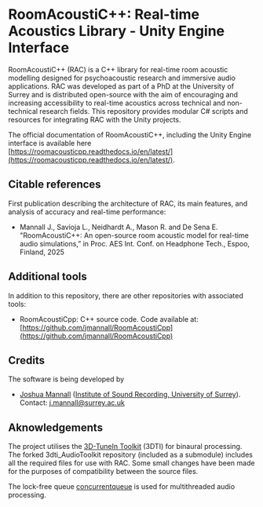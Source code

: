 # RoomAcoustiC++: Real-time Acoustics Library - Unity Engine Interface

RoomAcoustiC++ (RAC) is a C++ library for real-time room acoustic modelling designed for psychoacoustic research and immersive audio applications.
RAC was developed as part of a PhD at the University of Surrey and is distributed open-source with the aim of encouraging and increasing accessibility to real-time acoustics across technical and non-technical research fields.
This repository provides modular C# scripts and resources for integrating RAC with the Unity projects.

The official documentation of RoomAcoustiC++, including the Unity Engine interface is available here [https://roomacousticpp.readthedocs.io/en/latest/](https://roomacousticpp.readthedocs.io/en/latest/).

## Citable references
First publication describing the architecture of RAC, its main features, and analysis of accuracy and real-time performance:
* Mannall J., Savioja L., Neidhardt A., Mason R. and De Sena E. "RoomAcoustiC++: An open-source room acoustic model for real-time audio simulations,” in Proc. AES Int. Conf. on Headphone Tech., Espoo, Finland, 2025

## Additional tools
In addition to this repository, there are other repositories with associated tools:
* RoomAcoustiCpp: C++ source code. Code available at: [https://github.com/jmannall/RoomAcoustiCpp](https://github.com/jmannall/RoomAcoustiCpp)

## Credits
The software is being developed by
* [Joshua Mannall](https://github.com/jmannall) ([Institute of Sound Recording, University of Surrey](https://iosr.surrey.ac.uk/)). Contact: j.mannall@surrey.ac.uk

## Aknowledgements
The project utilises the [3D-TuneIn Toolkit](https://github.com/3DTune-In/3dti_AudioToolkit) (3DTI) for binaural processing.
The forked 3dti_AudioToolkit repository (included as a submodule) includes all the required files for use with RAC.
Some small changes have been made for the purposes of compatibility between the source files.

The lock-free queue [concurrentqueue](https://github.com/cameron314/concurrentqueue) is used for multithreaded audio processing.

<!-- ## License
RoomAcoustiCpp is distributed under the GPL v3, a popular open-source license with strong copyleft conditions license.

If you license RoomAcoustiCpp under GPL v3, there is no license fee or signed license agreement: you just need to comply with the GPL v3 terms and conditions. See ROOMACOUSTICPP_LICENSE and LICENSE for further information. -->
